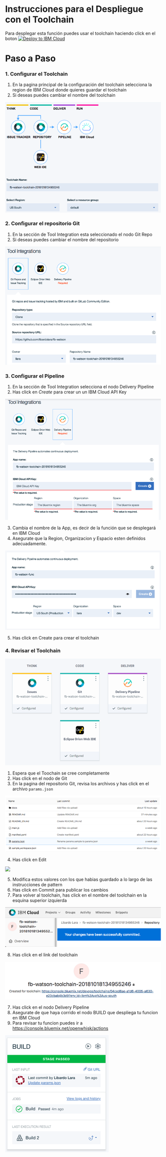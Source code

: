 # Instrucciones para el Despliegue con el Toolchain

Para desplegar esta función puedes usar el toolchain haciendo click en el boton [![Deploy to IBM Cloud](https://bluemix.net/deploy/button.png)](https://console.bluemix.net/devops/setup/deploy/?repository=https%3A//github.com/libardolara/fb-watson-toolchain)

# Paso a Paso

### 1. Configurar el Toolchain

1. En la pagina principal de la configuración del toolchain selecciona la region de IBM Cloud donde quieres guardar el toolchain
2. Si deseas puedes cambiar el nombre del toolchain

![](docs/tc_initial_setup.png)

### 2. Configurar el repositorio Git

1. En la sección de Tool Integration esta seleccionado el nodo Git Repo
2. Si deseas puedes cambiar el nombre del repositorio

![](docs/tc_git.png)

### 3. Configurar el Pipeline

1. En la sección de Tool Integration selecciona el nodo Delivery Pipeline
2. Has click en *Create* para crear un un IBM Cloud API Key

![](docs/tc_pipeline_init.png)

3. Cambia el nombre de la App, es decir de la función que se desplegará en IBM Cloud
4. Asegurate que la Region, Organizacion y Espacio esten definidos adecuadamente.

![](docs/tc_pipeline.png)

5. Has click en Create para crear el toolchain

### 4. Revisar el Toolchain

![](docs/tc_toolchain.png)

1. Espera que el Toochain se cree completamente
2. Has click en el nodo de Git
3. En la pagina del repositorio Git, revisa los archivos y has click en el archivo `params.json`

![](docs/tc_git_files.png)

4. Has click en Edit

![](docs/tc_git_params.png)

5. Modifica estos valores con los que habias guardado a lo largo de las instrucciones de pattern
6. Has click en Commit para publicar los cambios
7. Para volver al toolchain, has click en el nombre del toolchain en la esquina superior izquierda

![](docs/tc_git_button.png)

8. Has click en el link del toolchain

![](docs/tc_git_toolchain.png)

7. Has click en el nodo Delivery Pipeline
8. Asegurate de que haya corrido el nodo BUILD que despliega tu funcion en IBM Cloud
9. Para revisar tu funcion puedes ir a https://console.bluemix.net/openwhisk/actions

![](docs/tc_pipeline_run.png)
